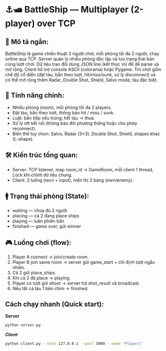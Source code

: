 # ⚓️🛥️ BattleShip — Multiplayer (2-player) over TCP

## 📌 Mô tả ngắn:
BattleShip là game chiến thuật 2 người chơi, mỗi phòng tối đa 2 người, chạy online qua TCP. Server quản lý nhiều phòng độc lập và lưu trạng thái bàn cùng lượt chơi. Dữ liệu trao đổi dùng JSON line (kết thúc \n) để dễ parse và mở rộng. Client hỗ trợ console ASCII (colorama) hoặc Pygame. Trò chơi gồm chế độ cổ điển (đặt tàu, bắn theo lượt, hit/miss/sunk, xử lý disconnect) và có thể mở rộng thêm Radar, Double Shot, Shield, Salvo mode, tàu đặc biệt.

## 📌 Tính năng chính:
- Nhiều phòng (room), mỗi phòng tối đa 2 players.
- Đặt tàu, bắn theo lượt, thông báo hit / miss / sunk.
- Luật: bắn tiếp nếu trúng; hết tàu → thua.
- Xử lý rớt kết nối (thông báo đối phương thắng hoặc cho phép reconnect).
- Biến thể tùy chọn: Salvo, Radar (3×3), Double Shot, Shield, shapes khác (L-shape).

## 🛠️ Kiến trúc tổng quan:
- Server: TCP listener, map room_id -> GameRoom, mỗi client 1 thread, Lock khi chỉnh dữ liệu chung.
- Client: 2 luồng (recv + input), hiển thị 2 bảng (own/enemy).

## 🚹 Trạng thái phòng (State):
- waiting — chưa đủ 2 người
- placing — cả 2 đang place ships
- playing — luân phiên bắn
- finished — game over, gửi winner

## 🎮 Luồng chơi (flow):
1. Player A connect → join/create room.
2. Player B join same room → server gửi game_start + chỉ định lượt ngẫu nhiên.
3. Cả 2 gửi place_ships.
4. Khi cả 2 đã place → playing.
5. Player có lượt gửi shoot → server trả shot_result và broadcast.
6. Nếu tất cả tàu 1 bên chìm → finished.

## Cách chạy nhanh (Quick start):
**Server**
```sh
python server.py
```
***Client***
```sh
python client.py --host 127.0.0.1 --port 5000 --name "Player1"
```